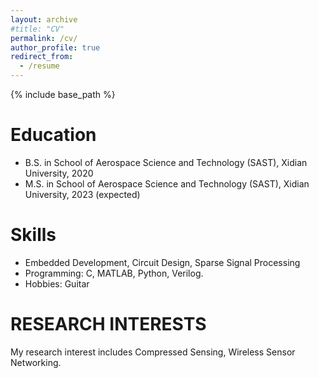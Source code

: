 ```yaml
---
layout: archive
#title: "CV"
permalink: /cv/
author_profile: true
redirect_from:
  - /resume
---
```


{% include base_path %}

Education
======
* B.S. in School of Aerospace Science and Technology (SAST), Xidian University, 2020
* M.S. in School of Aerospace Science and Technology (SAST), Xidian University, 2023 (expected)

Skills
======
* Embedded Development, Circuit Design, Sparse Signal Processing
* Programming: C, MATLAB, Python, Verilog.
* Hobbies: Guitar

RESEARCH INTERESTS
=====
My research interest includes Compressed Sensing, Wireless Sensor Networking.
